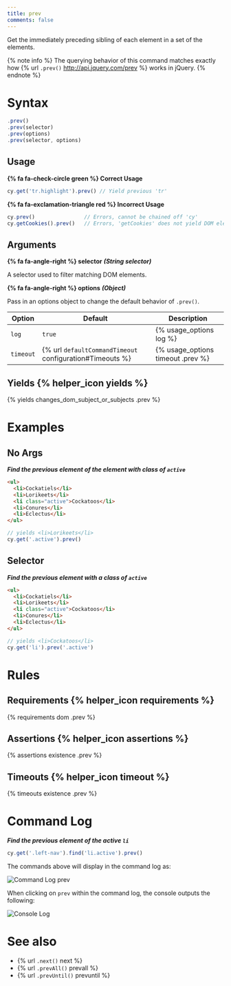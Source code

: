 ```yaml
---
title: prev
comments: false
---
```


Get the immediately preceding sibling of each element in a set of the elements.

{% note info %}
The querying behavior of this command matches exactly how {% url `.prev()` http://api.jquery.com/prev %} works in jQuery.
{% endnote %}

# Syntax

```javascript
.prev()
.prev(selector)
.prev(options)
.prev(selector, options)
```

## Usage

**{% fa fa-check-circle green %} Correct Usage**

```javascript
cy.get('tr.highlight').prev() // Yield previous 'tr'
```

**{% fa fa-exclamation-triangle red %} Incorrect Usage**

```javascript
cy.prev()                // Errors, cannot be chained off 'cy'
cy.getCookies().prev()   // Errors, 'getCookies' does not yield DOM element
```

## Arguments

**{% fa fa-angle-right %} selector**  ***(String selector)***

A selector used to filter matching DOM elements.

**{% fa fa-angle-right %} options**  ***(Object)***

Pass in an options object to change the default behavior of `.prev()`.

Option | Default | Description
--- | --- | ---
`log` | `true` | {% usage_options log %}
`timeout` | {% url `defaultCommandTimeout` configuration#Timeouts %} | {% usage_options timeout .prev %}

## Yields {% helper_icon yields %}

{% yields changes_dom_subject_or_subjects .prev %}

# Examples

## No Args

***Find the previous element of the element with class of `active`***

```html
<ul>
  <li>Cockatiels</li>
  <li>Lorikeets</li>
  <li class="active">Cockatoos</li>
  <li>Conures</li>
  <li>Eclectus</li>
</ul>
```

```javascript
// yields <li>Lorikeets</li>
cy.get('.active').prev()
```

## Selector

***Find the previous element with a class of `active`***

```html
<ul>
  <li>Cockatiels</li>
  <li>Lorikeets</li>
  <li class="active">Cockatoos</li>
  <li>Conures</li>
  <li>Eclectus</li>
</ul>
```

```javascript
// yields <li>Cockatoos</li>
cy.get('li').prev('.active')
```

# Rules

## Requirements {% helper_icon requirements %}

{% requirements dom .prev %}

## Assertions {% helper_icon assertions %}

{% assertions existence .prev %}

## Timeouts {% helper_icon timeout %}

{% timeouts existence .prev %}

# Command Log

***Find the previous element of the active `li`***

```javascript
cy.get('.left-nav').find('li.active').prev()
```

The commands above will display in the command log as:

![Command Log prev](/img/api/prev/find-prev-element-in-list-of-els.png)

When clicking on `prev` within the command log, the console outputs the following:

![Console Log](/img/api/prev/previous-element-in-console-log.png)

# See also

- {% url `.next()` next %}
- {% url `.prevAll()` prevall %}
- {% url `.prevUntil()` prevuntil %}
